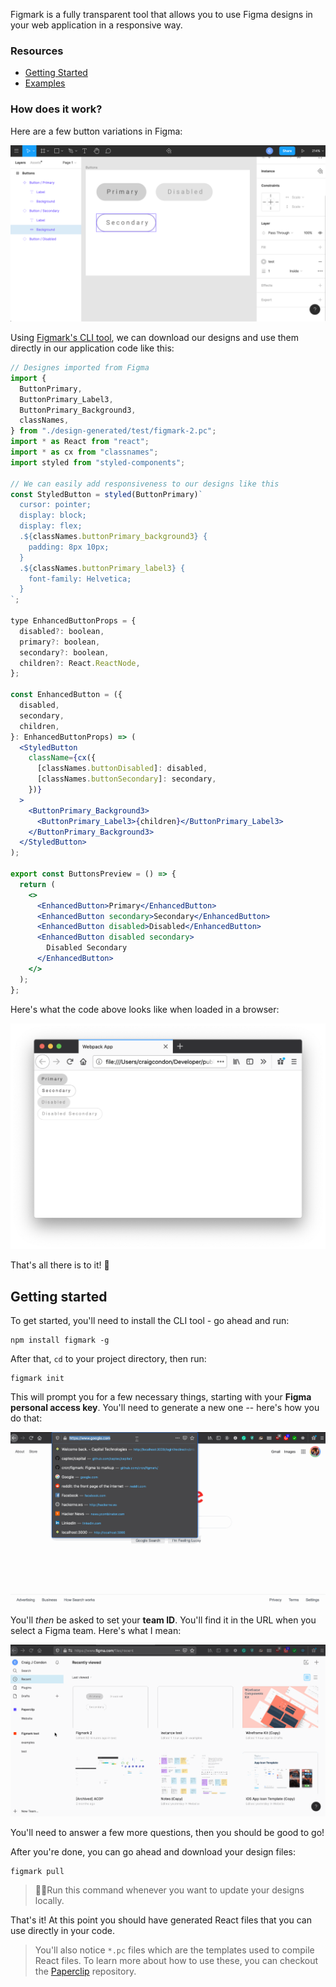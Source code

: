 Figmark is a fully transparent tool that allows you to use Figma designs in your web application in a responsive way.

### Resources

- [Getting Started](#getting-started)
- [Examples](./examples)

### How does it work?

Here are a few button variations in Figma:

![alt figma design](./docs/assets/screenshot.png)

Using [Figmark's CLI tool](#cli-usage), we can download our designs and use them directly in our application code like this:

```jsx
// Designes imported from Figma
import {
  ButtonPrimary,
  ButtonPrimary_Label3,
  ButtonPrimary_Background3,
  classNames,
} from "./design-generated/test/figmark-2.pc";
import * as React from "react";
import * as cx from "classnames";
import styled from "styled-components";

// We can easily add responsiveness to our designs like this
const StyledButton = styled(ButtonPrimary)`
  cursor: pointer;
  display: block;
  display: flex;
  .${classNames.buttonPrimary_background3} {
    padding: 8px 10px;
  }
  .${classNames.buttonPrimary_label3} {
    font-family: Helvetica;
  }
`;

type EnhancedButtonProps = {
  disabled?: boolean,
  primary?: boolean,
  secondary?: boolean,
  children?: React.ReactNode,
};

const EnhancedButton = ({
  disabled,
  secondary,
  children,
}: EnhancedButtonProps) => (
  <StyledButton
    className={cx({
      [classNames.buttonDisabled]: disabled,
      [classNames.buttonSecondary]: secondary,
    })}
  >
    <ButtonPrimary_Background3>
      <ButtonPrimary_Label3>{children}</ButtonPrimary_Label3>
    </ButtonPrimary_Background3>
  </StyledButton>
);

export const ButtonsPreview = () => {
  return (
    <>
      <EnhancedButton>Primary</EnhancedButton>
      <EnhancedButton secondary>Secondary</EnhancedButton>
      <EnhancedButton disabled>Disabled</EnhancedButton>
      <EnhancedButton disabled secondary>
        Disabled Secondary
      </EnhancedButton>
    </>
  );
};
```

Here's what the code above looks like when loaded in a browser:

![alt figma design](./docs/assets/preview-screenshot.png)

That's all there is to it! 🙌

## Getting started

To get started, you'll need to install the CLI tool - go ahead and run:

```
npm install figmark -g
```

After that, `cd` to your project directory, then run:

```
figmark init
```

This will prompt you for a few necessary things, starting with your **Figma personal access key**. You'll need to generate a new one -- here's how you do that:

![alt figma design](./docs/assets/finding-pat.gif)

You'll _then_ be asked to set your **team ID**. You'll find it in the URL when you select a Figma team. Here's what I mean:

![alt figma design](./docs/assets/finding-team.gif)

You'll need to answer a few more questions, then you should be good to go!

After you're done, you can go ahead and download your design files:

```
figmark pull
```

> ☝🏻Run this command whenever you want to update your designs locally.

That's it! At this point you should have generated React files that you can use directly in your code.

> You'll also notice `*.pc` files which are the templates used to compile React files. To learn more about how to use these, you can checkout the [Paperclip](https://github.com/crcn/paperclip) repository.
